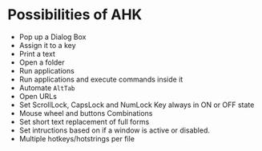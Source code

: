 # Possibilities of AHK

 - Pop up a Dialog Box
 - Assign it to a key
 - Print a text
 - Open a folder
 - Run applications
 - Run applications and execute commands inside it
 - Automate `AltTab`
 - Open URLs
 - Set ScrollLock, CapsLock and NumLock Key always in ON or OFF state
 - Mouse wheel and buttons Combinations
 - Set short text replacement of full forms
 - Set intructions based on if a window is active or disabled.
 - Multiple hotkeys/hotstrings per file
